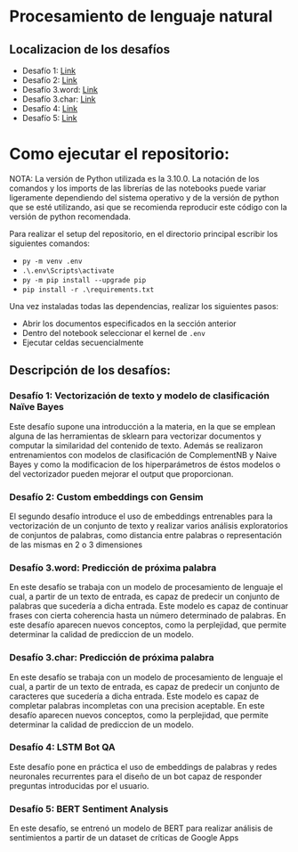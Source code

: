 # Procesamiento de lenguaje natural

## Localizacion de los desafíos

- Desafío 1: [Link](https://github.com/gmvtrmaga/procesamiento_lenguaje_natural/blob/main/desafios/desafio_1/Desafio_1.ipynb)
- Desafío 2: [Link](https://github.com/gmvtrmaga/procesamiento_lenguaje_natural/blob/main/desafios/desafio_2/Desafio_2.ipynb)
- Desafío 3.word: [Link](https://github.com/gmvtrmaga/procesamiento_lenguaje_natural/blob/main/desafios/desafio_3/Desafio_3_word.ipynb)
- Desafío 3.char: [Link](https://github.com/gmvtrmaga/procesamiento_lenguaje_natural/blob/main/desafios/desafio_3/Desafio_3_char.ipynb)
- Desafío 4: [Link](https://github.com/gmvtrmaga/procesamiento_lenguaje_natural/blob/main/desafios/desafio_4/Desafio_4.ipynb)
- Desafío 5: [Link](https://github.com/gmvtrmaga/procesamiento_lenguaje_natural/tree/main/desafios/desafio_5)

# Como ejecutar el repositorio:
NOTA: La versión de Python utilizada es la 3.10.0.
La notación de los comandos y los imports de las librerías de las notebooks puede variar ligeramente dependiendo del sistema operativo y de la versión de python que se esté utilizando, asi que se recomienda reproducir este código con la versión de python recomendada.

Para realizar el setup del repositorio, en el directorio principal escribir los siguientes comandos:
- ``py -m venv .env``
- ``.\.env\Scripts\activate``
- ``py -m pip install --upgrade pip``
- ``pip install -r .\requirements.txt``

Una vez instaladas todas las dependencias, realizar los siguientes pasos:
- Abrir los documentos especificados en la sección anterior
- Dentro del notebook seleccionar el kernel de ``.env``
- Ejecutar celdas secuencialmente

## Descripción de los desafíos:

### Desafío 1: Vectorización de texto y modelo de clasificación Naïve Bayes

Este desafío supone una introducción a la materia, en la que se emplean alguna de las herramientas de sklearn para vectorizar documentos y computar la similaridad del contenido de texto. Además se realizaron entrenamientos con modelos de clasificación de ComplementNB y Naive Bayes y como la modificacion de los hiperparámetros de éstos modelos o del vectorizador pueden mejorar el output que proporcionan.

### Desafío 2: Custom embeddings con Gensim

El segundo desafío introduce el uso de embeddings entrenables para la vectorización de un conjunto de texto y realizar varios análisis exploratorios de conjuntos de palabras, como distancia entre palabras o representación de las mismas en 2 o 3 dimensiones

### Desafío 3.word: Predicción de próxima palabra

En este desafío se trabaja con un modelo de procesamiento de lenguaje el cual, a partir de un texto de entrada, es capaz de predecir un conjunto de palabras que sucedería a dicha entrada. Este modelo es capaz de continuar frases con cierta coherencia hasta un número determinado de palabras. En este desafío aparecen nuevos conceptos, como la perplejidad, que permite determinar la calidad de prediccion de un modelo.

### Desafío 3.char: Predicción de próxima palabra

En este desafío se trabaja con un modelo de procesamiento de lenguaje el cual, a partir de un texto de entrada, es capaz de predecir un conjunto de caracteres que sucedería a dicha entrada. Este modelo es capaz de completar palabras incompletas con una precision aceptable. En este desafío aparecen nuevos conceptos, como la perplejidad, que permite determinar la calidad de prediccion de un modelo.

### Desafío 4: LSTM Bot QA

Este desafío pone en práctica el uso de embeddings de palabras y redes neuronales recurrentes para el diseño de un bot capaz de responder preguntas introducidas por el usuario.

### Desafío 5: BERT Sentiment Analysis

En este desafío, se entrenó un modelo de BERT para realizar análisis de sentimientos a partir de un dataset de críticas de Google Apps
